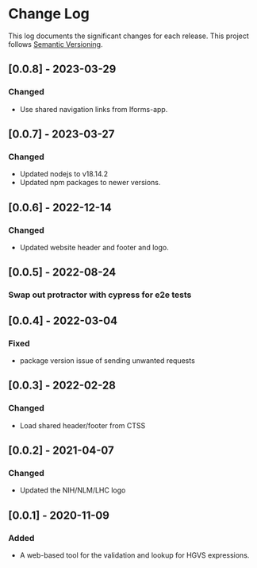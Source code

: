 # Change Log

This log documents the significant changes for each release.
This project follows [Semantic Versioning](http://semver.org/).

## [0.0.8] - 2023-03-29
### Changed
- Use shared navigation links from lforms-app.

## [0.0.7] - 2023-03-27
### Changed
- Updated nodejs to v18.14.2
- Updated npm packages to newer versions.

## [0.0.6] - 2022-12-14
### Changed
- Updated website header and footer and logo.

## [0.0.5] - 2022-08-24
### Swap out protractor with cypress for e2e tests

## [0.0.4] - 2022-03-04
### Fixed
- package version issue of sending unwanted requests

## [0.0.3] - 2022-02-28
### Changed
- Load shared header/footer from CTSS

## [0.0.2] - 2021-04-07
### Changed
- Updated the NIH/NLM/LHC logo

## [0.0.1] - 2020-11-09
### Added
- A web-based tool for the validation and lookup for HGVS expressions.
